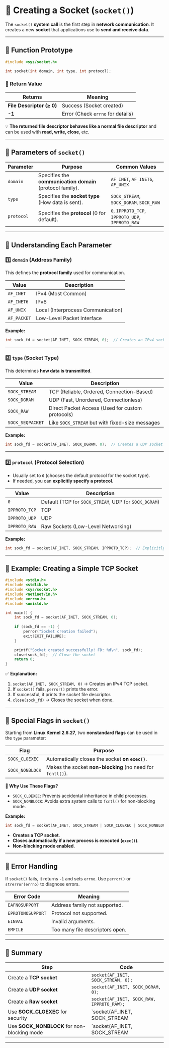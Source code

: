 # **🔹 Creating a Socket (`socket()`)**

The `socket()` **system call** is the first step in **network communication**. It creates a new **socket** that applications use to **send and receive data**.

---

## **🔷 Function Prototype**
```c
#include <sys/socket.h>

int socket(int domain, int type, int protocol);
```
### **🔹 Return Value**
| **Returns** | **Meaning** |
|------------|------------|
| **File Descriptor (≥ 0)** | Success (Socket created) |
| **-1** | Error (Check `errno` for details) |

💡 **The returned file descriptor behaves like a normal file descriptor** and can be used with **read, write, close**, etc.

---

## **🔷 Parameters of `socket()`**
| **Parameter** | **Purpose** | **Common Values** |
|-------------|------------|------------------|
| `domain` | Specifies the **communication domain** (protocol family). | `AF_INET`, `AF_INET6`, `AF_UNIX` |
| `type` | Specifies the **socket type** (How data is sent). | `SOCK_STREAM`, `SOCK_DGRAM`, `SOCK_RAW` |
| `protocol` | Specifies the **protocol** (0 for default). | `0`, `IPPROTO_TCP`, `IPPROTO_UDP`, `IPPROTO_RAW` |

---

## **🔷 Understanding Each Parameter**

### **1️⃣ `domain` (Address Family)**
This defines the **protocol family** used for communication.

| **Value** | **Description** |
|----------|----------------|
| `AF_INET` | IPv4 (Most Common) |
| `AF_INET6` | IPv6 |
| `AF_UNIX` | Local (Interprocess Communication) |
| `AF_PACKET` | Low-Level Packet Interface |

**Example:**
```c
int sock_fd = socket(AF_INET, SOCK_STREAM, 0);  // Creates an IPv4 socket
```

---

### **2️⃣ `type` (Socket Type)**
This determines **how data is transmitted**.

| **Value** | **Description** |
|----------|----------------|
| `SOCK_STREAM` | TCP (Reliable, Ordered, Connection-Based) |
| `SOCK_DGRAM` | UDP (Fast, Unordered, Connectionless) |
| `SOCK_RAW` | Direct Packet Access (Used for custom protocols) |
| `SOCK_SEQPACKET` | Like `SOCK_STREAM` but with fixed-size messages |

**Example:**
```c
int sock_fd = socket(AF_INET, SOCK_DGRAM, 0);  // Creates a UDP socket
```

---

### **3️⃣ `protocol` (Protocol Selection)**
- Usually set to **`0`** (chooses the default protocol for the socket type).
- If needed, you can **explicitly specify a protocol**.

| **Value** | **Description** |
|----------|----------------|
| `0` | Default (TCP for `SOCK_STREAM`, UDP for `SOCK_DGRAM`) |
| `IPPROTO_TCP` | TCP |
| `IPPROTO_UDP` | UDP |
| `IPPROTO_RAW` | Raw Sockets (Low-Level Networking) |

**Example:**
```c
int sock_fd = socket(AF_INET, SOCK_STREAM, IPPROTO_TCP);  // Explicitly using TCP
```

---

## **🔷 Example: Creating a Simple TCP Socket**
```c
#include <stdio.h>
#include <stdlib.h>
#include <sys/socket.h>
#include <netinet/in.h>
#include <errno.h>
#include <unistd.h>

int main() {
    int sock_fd = socket(AF_INET, SOCK_STREAM, 0);
    
    if (sock_fd == -1) {
        perror("Socket creation failed");
        exit(EXIT_FAILURE);
    }

    printf("Socket created successfully! FD: %d\n", sock_fd);
    close(sock_fd);  // Close the socket
    return 0;
}
```

✅ **Explanation:**
1. `socket(AF_INET, SOCK_STREAM, 0)` → Creates an IPv4 TCP socket.
2. If `socket()` fails, `perror()` prints the error.
3. If successful, it prints the socket file descriptor.
4. `close(sock_fd)` → Closes the socket when done.

---

## **🔷 Special Flags in `socket()`**
Starting from **Linux Kernel 2.6.27**, two **nonstandard flags** can be used in the `type` parameter:

| **Flag** | **Purpose** |
|---------|------------|
| `SOCK_CLOEXEC` | Automatically closes the socket **on `exec()`**. |
| `SOCK_NONBLOCK` | Makes the socket **non-blocking** (no need for `fcntl()`). |

**🔹 Why Use These Flags?**
- `SOCK_CLOEXEC`: Prevents accidental inheritance in child processes.
- `SOCK_NONBLOCK`: Avoids extra system calls to `fcntl()` for non-blocking mode.

**Example:**
```c
int sock_fd = socket(AF_INET, SOCK_STREAM | SOCK_CLOEXEC | SOCK_NONBLOCK, 0);
```
- **Creates a TCP socket**.
- **Closes automatically if a new process is executed (`exec()`)**.
- **Non-blocking mode enabled**.

---

## **🔷 Error Handling**
If `socket()` fails, it returns `-1` and sets `errno`. Use `perror()` or `strerror(errno)` to diagnose errors.

| **Error Code** | **Meaning** |
|--------------|-------------|
| `EAFNOSUPPORT` | Address family not supported. |
| `EPROTONOSUPPORT` | Protocol not supported. |
| `EINVAL` | Invalid arguments. |
| `EMFILE` | Too many file descriptors open. |

---

## **🔹 Summary**
| **Step** | **Code** |
|---------|---------|
| Create a **TCP socket** | `socket(AF_INET, SOCK_STREAM, 0);` |
| Create a **UDP socket** | `socket(AF_INET, SOCK_DGRAM, 0);` |
| Create a **Raw socket** | `socket(AF_INET, SOCK_RAW, IPPROTO_RAW);` |
| Use **SOCK_CLOEXEC** for security | `socket(AF_INET, SOCK_STREAM | SOCK_CLOEXEC, 0);` |
| Use **SOCK_NONBLOCK** for non-blocking mode | `socket(AF_INET, SOCK_STREAM | SOCK_NONBLOCK, 0);` |

---